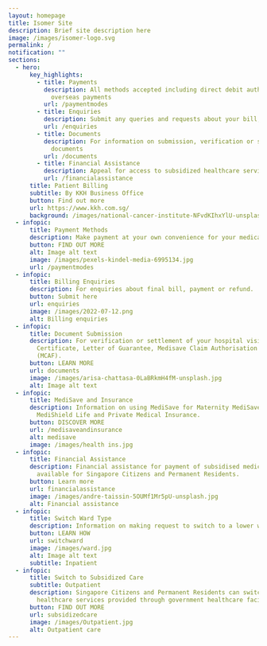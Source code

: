 ```yaml
---
layout: homepage
title: Isomer Site
description: Brief site description here
image: /images/isomer-logo.svg
permalink: /
notification: ""
sections:
  - hero:
      key_highlights:
        - title: Payments
          description: All methods accepted including direct debit authorisation and
            overseas payments
          url: /paymentmodes
        - title: Enquiries
          description: Submit any queries and requests about your bill, payments and refunds
          url: /enquiries
        - title: Documents
          description: For information on submission, verification or settlement of
            documents
          url: /documents
        - title: Financial Assistance
          description: Appeal for access to subsidized healthcare services
          url: /financialassistance
      title: Patient Billing
      subtitle: By KKH Business Office
      button: Find out more
      url: https://www.kkh.com.sg/
      background: /images/national-cancer-institute-NFvdKIhxYlU-unsplash.jpg
  - infopic:
      title: Payment Methods
      description: Make payment at your own convenience for your medical needs and expenses.
      button: FIND OUT MORE
      alt: Image alt text
      image: /images/pexels-kindel-media-6995134.jpg
      url: /paymentmodes
  - infopic:
      title: Billing Enquiries
      description: For enquiries about final bill, payment or refund.
      button: Submit here
      url: enquiries
      image: /images/2022-07-12.png
      alt: Billing enquiries
  - infopic:
      title: Document Submission
      description: For verification or settlement of your hospital visit, i.e, Birth
        Certificate, Letter of Guarantee, Medisave Claim Authorisation Form
        (MCAF).
      button: LEARN MORE
      url: documents
      image: /images/arisa-chattasa-0LaBRkmH4fM-unsplash.jpg
      alt: Image alt text
  - infopic:
      title: MediSave and Insurance
      description: Information on using MediSave for Maternity MediSave Package,
        MediShield Life and Private Medical Insurance.
      button: DISCOVER MORE
      url: /medisaveandinsurance
      alt: medisave
      image: /images/health ins.jpg
  - infopic:
      title: Financial Assistance
      description: Financial assistance for payment of subsidised medical bills is
        available for Singapore Citizens and Permanent Residents.
      button: Learn more
      url: financialassistance
      image: /images/andre-taissin-5OUMf1Mr5pU-unsplash.jpg
      alt: Financial assistance
  - infopic:
      title: Switch Ward Type
      description: Information on making request to switch to a lower ward type.
      button: LEARN HOW
      url: switchward
      image: /images/ward.jpg
      alt: Image alt text
      subtitle: Inpatient
  - infopic:
      title: Switch to Subsidized Care
      subtitle: Outpatient
      description: Singapore Citizens and Permanent Residents can switch to subsidised
        healthcare services provided through government healthcare facilities.
      button: FIND OUT MORE
      url: subsidizedcare
      image: /images/Outpatient.jpg
      alt: Outpatient care
---
```

